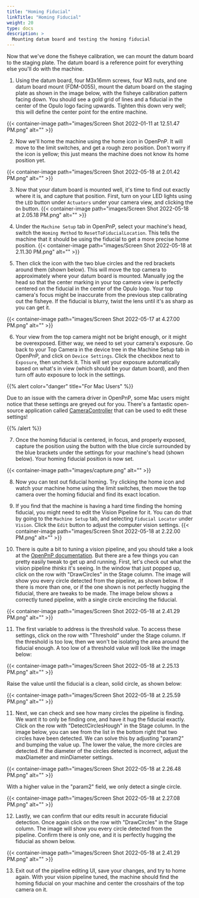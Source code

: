 ```yaml
---
title: "Homing Fiducial"
linkTitle: "Homing Fiducial"
weight: 20
type: docs
description: >
  Mounting datum board and testing the homing fiducial
---
```


Now that we've done the fisheye calibration, we can mount the datum board to the staging plate. The datum board is a reference point for everything else you'll do with the machine.

1. Using the datum board, four M3x16mm screws, four M3 nuts, and one datum board mount (FDM-0055), mount the datum board on the staging plate as shown in the image below, with the fisheye calibration pattern facing down. You should see a gold grid of lines and a fiducial in the center of the Opulo logo facing upwards. Tighten this down very well; this will define the center point for the entire machine. 

{{< container-image path="images/Screen Shot 2022-01-11 at 12.51.47 PM.png" alt="" >}}

2. Now we'll home the machine using the home icon in OpenPnP. It will move to the limit switches, and get a rough zero position. Don't worry if the icon is yellow; this just means the machine does not know its home position yet.

{{< container-image path="images/Screen Shot 2022-05-18 at 2.01.42 PM.png" alt="" >}}

3. Now that your datum board is mounted well, it's time to find out exactly where it is, and capture that position. First, turn on your LED lights using the `LED` button under `Actuators` under your camera view, and clicking the `On` button. 
   {{< container-image path="images/Screen Shot 2022-05-18 at 2.05.18 PM.png" alt="" >}}
   
4. Under the `Machine Setup` tab in OpenPnP, select your machine's head, switch the `Homing Method` to `ResetToFiducialLocation`. This tells the machine that it should be using the fiducial to get a more precise home position.
   {{< container-image path="images/Screen Shot 2022-05-18 at 2.11.30 PM.png" alt="" >}}
   
5. Then click the icon with the two blue circles and the red brackets around them (shown below). This will move the top camera to approximately where your datum board is mounted. Manually jog the head so that the center marking in your top camera view is perfectly centered on the fiducial in the center of the Opulo logo. Your top camera's focus might be inaccurate from the previous step calibrating out the fisheye. If the fiducial is blurry, twist the lens until it's as sharp as you can get it. 
  
{{< container-image path="images/Screen Shot 2022-05-17 at 4.27.00 PM.png" alt="" >}}

6. Your view from the top camera might not be bright enough, or it might be overexposed. Either way, we need to set your camera's exposure. Go back to your Top Camera in the device tree in the Machine Setup tab in OpenPnP, and click on `Device Settings`. Click the checkbox next to `Exposure`, then uncheck it. This will set your exposure automatically based on what's in view (which should be your datum board), and then turn off auto exposure to lock in the settings.

{{% alert color="danger" title="For Mac Users" %}}

Due to an issue with the camera driver in OpenPnP, some Mac users might notice that these settings are greyed out for you. There's a fantastic open-source application called [CameraController](https://github.com/Itaybre/CameraController) that can be used to edit these settings!

{{% /alert %}}

7. Once the homing fiducial is centered, in focus, and properly exposed, capture the position using the button with the blue circle surrounded by the blue brackets under the settings for your machine's head (shown below). Your homing fiducial position is now set. 

{{< container-image path="images/capture.png" alt="" >}}

8. Now you can test out fiducial homing. Try clicking the home icon and watch your machine home using the limit switches, then move the top camera over the homing fiducial and find its exact location.

9. If you find that the machine is having a hard time finding the homing fiducial, you might need to edit the Vision Pipeline for it. You can do that by going to the `Machine Setup` tab, and selecting `Fiducial Locator` under `Vision`. Click the `Edit` button to adjust the computer vision settings.
{{< container-image path="images/Screen Shot 2022-05-18 at 2.22.00 PM.png" alt="" >}}

10. There is quite a bit to tuning a vision pipeline, and you should take a look at the [OpenPnP documentation](https://github.com/openpnp/openpnp/wiki/Bottom-Vision). But there are a few things you can pretty easily tweak to get up and running. First, let's check out what the vision pipeline *thinks* it's seeing. In the window that just popped up, click on the row with "DrawCircles" in the Stage column. The image will show you every circle detected from the pipeline, as shown below. If there is more than one, or if the one shown is not perfectly hugging the fiducial, there are tweaks to be made. The image below shows a correctly tuned pipeline, with a single circle encircling the fiducial.

{{< container-image path="images/Screen Shot 2022-05-18 at 2.41.29 PM.png" alt="" >}}

11. The first variable to address is the threshold value. To access these settings, click on the row with "Threshold" under the Stage column. If the threshold is too low, then we won't be isolating the area around the fiducial enough. A too low of a threshold value will look like the image below:

{{< container-image path="images/Screen Shot 2022-05-18 at 2.25.13 PM.png" alt="" >}}

Raise the value until the fiducial is a clean, solid circle, as shown below:

{{< container-image path="images/Screen Shot 2022-05-18 at 2.25.59 PM.png" alt="" >}}

11. Next, we can check and see how many circles the pipeline is finding. We want it to only be finding one, and have it hug the fiducial exactly. Click on the row with "DetectCirclesHough" in the Stage column. In the image below, you can see from the list in the bottom right that two circles have been detected. We can solve this by adjusting "param2" and bumping the value up. The lower the value, the more circles are detected. If the diameter of the circles detected is incorrect, adjust the maxDiameter and minDiameter settings.

{{< container-image path="images/Screen Shot 2022-05-18 at 2.26.48 PM.png" alt="" >}}

With a higher value in the "param2" field, we only detect a single circle.

{{< container-image path="images/Screen Shot 2022-05-18 at 2.27.08 PM.png" alt="" >}}

12.  Lastly, we can confirm that our edits result in accurate fiducial detection. Once again click on the row with "DrawCircles" in the Stage column. The image will show you every circle detected from the pipeline. Confirm there is only one, and it is perfectly hugging the fiducial as shown below.

{{< container-image path="images/Screen Shot 2022-05-18 at 2.41.29 PM.png" alt="" >}}

13. Exit out of the pipeline editing UI, save your changes, and try to home again. With your vision pipeline tuned, the machine should find the homing fiducial on your machine and center the crosshairs of the top camera on it. 

